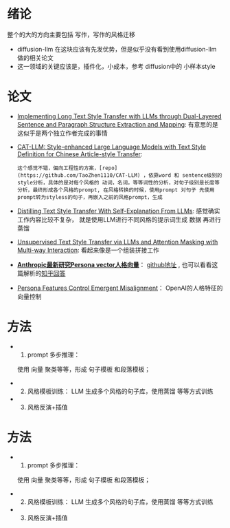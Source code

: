 # 绪论


整个的大的方向主要包括 写作，写作的风格迁移

- diffusion-llm 在这块应该有先发优势，但是似乎没有看到使用diffusion-llm 做的相关论文
- 这一领域的关键应该是，插件化，小成本，参考 diffusion中的 小样本style 




# 论文

- [Implementing Long Text Style Transfer with LLMs through Dual-Layered Sentence and Paragraph Structure Extraction and Mapping](https://arxiv.org/html/2505.07888v1): 有意思的是这似乎是两个独立作者完成的事情
- [CAT-LLM: Style-enhanced Large Language Models with Text Style Definition for Chinese Article-style Transfer](https://arxiv.org/html/2401.05707v2): 
  
      这个感觉不错，偏向工程性的方案，[repo](https://github.com/TaoZhen1110/CAT-LLM) ，依靠word 和 sentence级别的style分析，具体的是对每个风格的 动词，名词，等等词性的分析，对句子级别是长度等分析，最终形成各个风格的prompt, 在风格转换的时候，使用prompt 对句子 先使用prompt转为styless的句子，再嵌入之前的风格prompt，生成 


- [Distilling Text Style Transfer With Self-Explanation From LLMs](https://arxiv.org/html/2403.01106v2): 感觉确实工作内容比较不复杂， 就是使用LLM进行不同风格的提示词生成 数据 再进行蒸馏
- [Unsupervised Text Style Transfer via LLMs and Attention Masking with
Multi-way Interaction](https://arxiv.org/pdf/2402.13647): 看起来像是一个组装拼接工作





- [**Anthropic最新研究Persona vector人格向量**](https://zhuanlan.zhihu.com/p/1935098120171161009)： [github地址](https://github.com/safety-research/persona_vectors) , 也可以看看这篇解析的[知乎回答](https://www.zhihu.com/question/597170207/answer/1943292325989164618)



- [Persona Features Control Emergent Misalignment]()： OpenAI的人格特征的向量控制

# 方法


- 1.  prompt 多步推理： 

   使用 向量 聚类等等，形成 句子模板 和段落模板；




- 2. 风格模板训练： 
LLM 生成多个风格的句子库，使用蒸馏 等等方式训练 



- 3. 风格反演+插值



# 方法


- 1.  prompt 多步推理： 

   使用 向量 聚类等等，形成 句子模板 和段落模板；




- 2. 风格模板训练： 
LLM 生成多个风格的句子库，使用蒸馏 等等方式训练 



- 3. 风格反演+插值
